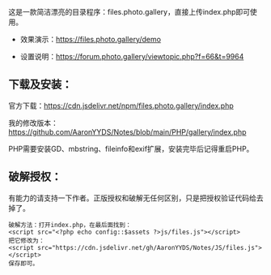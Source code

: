 这是一款简洁漂亮的目录程序：files.photo.gallery，直接上传index.php即可使用。



- 效果演示：https://files.photo.gallery/demo

- 设置说明：https://forum.photo.gallery/viewtopic.php?f=66&t=9964

## 下载及安装：

官方下载：https://cdn.jsdelivr.net/npm/files.photo.gallery/index.php

我的修改版本：https://github.com/AaronYYDS/Notes/blob/main/PHP/gallery/index.php

PHP需要安装GD、mbstring、fileinfo和exif扩展，安装完毕后记得重启PHP。

## 破解授权：

有能力的请支持一下作者。正版授权和破解无任何区别，只是把授权验证代码给去掉了。

```
破解方法：打开index.php，在最后面找到：
<script src="<?php echo config::$assets ?>js/files.js"></script>
把它修改为： 
<script src="https://cdn.jsdelivr.net/gh/AaronYYDS/Notes/JS/files.js"></script>
保存即可。
```
